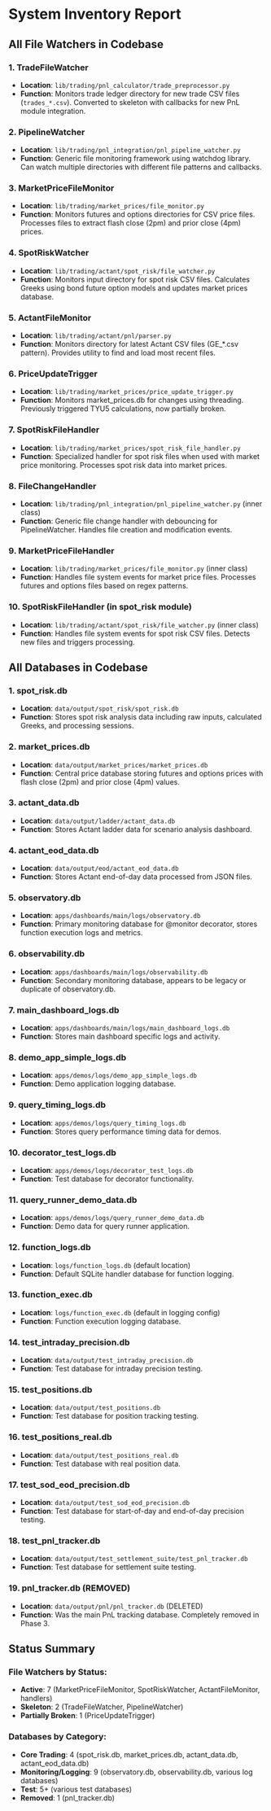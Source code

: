# System Inventory Report

## All File Watchers in Codebase

### 1. TradeFileWatcher
- **Location**: `lib/trading/pnl_calculator/trade_preprocessor.py`
- **Function**: Monitors trade ledger directory for new trade CSV files (`trades_*.csv`). Converted to skeleton with callbacks for new PnL module integration.

### 2. PipelineWatcher  
- **Location**: `lib/trading/pnl_integration/pnl_pipeline_watcher.py`
- **Function**: Generic file monitoring framework using watchdog library. Can watch multiple directories with different file patterns and callbacks.

### 3. MarketPriceFileMonitor
- **Location**: `lib/trading/market_prices/file_monitor.py`
- **Function**: Monitors futures and options directories for CSV price files. Processes files to extract flash close (2pm) and prior close (4pm) prices.

### 4. SpotRiskWatcher
- **Location**: `lib/trading/actant/spot_risk/file_watcher.py`
- **Function**: Monitors input directory for spot risk CSV files. Calculates Greeks using bond future option models and updates market prices database.

### 5. ActantFileMonitor
- **Location**: `lib/trading/actant/pnl/parser.py`
- **Function**: Monitors directory for latest Actant CSV files (GE_*.csv pattern). Provides utility to find and load most recent files.

### 6. PriceUpdateTrigger
- **Location**: `lib/trading/market_prices/price_update_trigger.py`
- **Function**: Monitors market_prices.db for changes using threading. Previously triggered TYU5 calculations, now partially broken.

### 7. SpotRiskFileHandler
- **Location**: `lib/trading/market_prices/spot_risk_file_handler.py`
- **Function**: Specialized handler for spot risk files when used with market price monitoring. Processes spot risk data into market prices.

### 8. FileChangeHandler
- **Location**: `lib/trading/pnl_integration/pnl_pipeline_watcher.py` (inner class)
- **Function**: Generic file change handler with debouncing for PipelineWatcher. Handles file creation and modification events.

### 9. MarketPriceFileHandler
- **Location**: `lib/trading/market_prices/file_monitor.py` (inner class)
- **Function**: Handles file system events for market price files. Processes futures and options files based on regex patterns.

### 10. SpotRiskFileHandler (in spot_risk module)
- **Location**: `lib/trading/actant/spot_risk/file_watcher.py` (inner class)
- **Function**: Handles file system events for spot risk CSV files. Detects new files and triggers processing.

## All Databases in Codebase

### 1. spot_risk.db
- **Location**: `data/output/spot_risk/spot_risk.db`
- **Function**: Stores spot risk analysis data including raw inputs, calculated Greeks, and processing sessions.

### 2. market_prices.db
- **Location**: `data/output/market_prices/market_prices.db`
- **Function**: Central price database storing futures and options prices with flash close (2pm) and prior close (4pm) values.

### 3. actant_data.db
- **Location**: `data/output/ladder/actant_data.db`
- **Function**: Stores Actant ladder data for scenario analysis dashboard.

### 4. actant_eod_data.db
- **Location**: `data/output/eod/actant_eod_data.db`
- **Function**: Stores Actant end-of-day data processed from JSON files.

### 5. observatory.db
- **Location**: `apps/dashboards/main/logs/observatory.db`
- **Function**: Primary monitoring database for @monitor decorator, stores function execution logs and metrics.

### 6. observability.db
- **Location**: `apps/dashboards/main/logs/observability.db`
- **Function**: Secondary monitoring database, appears to be legacy or duplicate of observatory.db.

### 7. main_dashboard_logs.db
- **Location**: `apps/dashboards/main/logs/main_dashboard_logs.db`
- **Function**: Stores main dashboard specific logs and activity.

### 8. demo_app_simple_logs.db
- **Location**: `apps/demos/logs/demo_app_simple_logs.db`
- **Function**: Demo application logging database.

### 9. query_timing_logs.db
- **Location**: `apps/demos/logs/query_timing_logs.db`
- **Function**: Stores query performance timing data for demos.

### 10. decorator_test_logs.db
- **Location**: `apps/demos/logs/decorator_test_logs.db`
- **Function**: Test database for decorator functionality.

### 11. query_runner_demo_data.db
- **Location**: `apps/demos/logs/query_runner_demo_data.db`
- **Function**: Demo data for query runner application.

### 12. function_logs.db
- **Location**: `logs/function_logs.db` (default location)
- **Function**: Default SQLite handler database for function logging.

### 13. function_exec.db
- **Location**: `logs/function_exec.db` (default in logging config)
- **Function**: Function execution logging database.

### 14. test_intraday_precision.db
- **Location**: `data/output/test_intraday_precision.db`
- **Function**: Test database for intraday precision testing.

### 15. test_positions.db
- **Location**: `data/output/test_positions.db`
- **Function**: Test database for position tracking testing.

### 16. test_positions_real.db
- **Location**: `data/output/test_positions_real.db`
- **Function**: Test database with real position data.

### 17. test_sod_eod_precision.db
- **Location**: `data/output/test_sod_eod_precision.db`
- **Function**: Test database for start-of-day and end-of-day precision testing.

### 18. test_pnl_tracker.db
- **Location**: `data/output/test_settlement_suite/test_pnl_tracker.db`
- **Function**: Test database for settlement suite testing.

### 19. pnl_tracker.db (REMOVED)
- **Location**: `data/output/pnl/pnl_tracker.db` (DELETED)
- **Function**: Was the main PnL tracking database. Completely removed in Phase 3.

## Status Summary

### File Watchers by Status:
- **Active**: 7 (MarketPriceFileMonitor, SpotRiskWatcher, ActantFileMonitor, handlers)
- **Skeleton**: 2 (TradeFileWatcher, PipelineWatcher)
- **Partially Broken**: 1 (PriceUpdateTrigger)

### Databases by Category:
- **Core Trading**: 4 (spot_risk.db, market_prices.db, actant_data.db, actant_eod_data.db)
- **Monitoring/Logging**: 9 (observatory.db, observability.db, various log databases)
- **Test**: 5+ (various test databases)
- **Removed**: 1 (pnl_tracker.db) 
